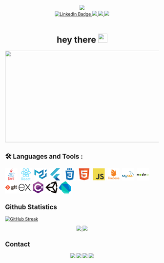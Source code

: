<div id="header" align="center">
  <img src="https://media.giphy.com/media/M9gbBd9nbDrOTu1Mqx/giphy.gif" width="100"/>
  <div id="badges">
    <a href="https://www.linkedin.com/in/malik-huzafah-khan-568b181b5/">
      <img src="https://img.shields.io/badge/Malik%20Huzafah-blue?style=for-the-badge&logo=linkedin&logoColor=white" alt="LinkedIn Badge"/>
    </a>
    <a href="mailto:huzafahrajput10@gmail.com">
      <img src="https://img.shields.io/badge/-huzafahrajput10@gmail.com-D14836?style=for-the-badge&logo=Gmail&logoColor=white"/>
    </a>
    <a href="https://www.instagram.com/malik_huzafah/">
      <img src="https://img.shields.io/badge/-@malik_huzafah-E4405F?style=flat&logo=Instagram&logoColor=white"/>
    </a>
    <a href="https://www.facebook.com/malik.huzafah/">
      <img src="https://img.shields.io/badge/-@malik.huzafah-1877F2?style=flat&logo=Facebook&logoColor=white"/>
    </a>
  </div>
  <img src="https://komarev.com/ghpvc/?username=malikhuzafah&style=flat-square&color=blue" alt=""/>
  <h1>
    hey there
    <img src="https://media.giphy.com/media/hvRJCLFzcasrR4ia7z/giphy.gif" width="30px" height="30px"/>
  </h1>
</div>

<div align="center">
  <img src="https://media.giphy.com/media/dWesBcTLavkZuG35MI/giphy.gif" width="600" height="300"/>
</div>


<!-- --- -->

## :hammer_and_wrench: Languages and Tools :

<div>
  <img src="https://github.com/devicons/devicon/blob/master/icons/java/java-original-wordmark.svg" title="Java" alt="Java" width="40" height="40"/>&nbsp;
  <img src="https://github.com/devicons/devicon/blob/master/icons/react/react-original-wordmark.svg" title="React" alt="React" width="40" height="40"/>&nbsp;
  <img src="https://github.com/devicons/devicon/blob/master/icons/materialui/materialui-original.svg" title="Material UI" alt="Material UI" width="40" height="40"/>&nbsp;
  <img src="https://github.com/devicons/devicon/blob/master/icons/flutter/flutter-original.svg" title="Flutter" alt="Flutter" width="40" height="40"/>&nbsp;
  <img src="https://github.com/devicons/devicon/blob/master/icons/css3/css3-plain-wordmark.svg"  title="CSS3" alt="CSS" width="40" height="40"/>&nbsp;
  <img src="https://github.com/devicons/devicon/blob/master/icons/html5/html5-original.svg" title="HTML5" alt="HTML" width="40" height="40"/>&nbsp;
  <img src="https://github.com/devicons/devicon/blob/master/icons/javascript/javascript-original.svg" title="JavaScript" alt="JavaScript" width="40" height="40"/>&nbsp;
  <img src="https://github.com/devicons/devicon/blob/master/icons/firebase/firebase-plain-wordmark.svg" title="Firebase" alt="Firebase" width="40" height="40"/>&nbsp;
  <img src="https://github.com/devicons/devicon/blob/master/icons/mysql/mysql-original-wordmark.svg" title="MySQL"  alt="MySQL" width="40" height="40"/>&nbsp;
  <img src="https://github.com/devicons/devicon/blob/master/icons/nodejs/nodejs-original-wordmark.svg" title="NodeJS" alt="NodeJS" width="40" height="40"/>&nbsp;
  <img src="https://github.com/devicons/devicon/blob/master/icons/git/git-original-wordmark.svg" title="Git" **alt="Git" width="40" height="40"/>
  <img src="https://github.com/devicons/devicon/blob/master/icons/express/express-original.svg" title="Express" **alt="Express" width="40" height="40"/>
  <img src="https://github.com/devicons/devicon/blob/master/icons/csharp/csharp-original.svg" title="CSharp" **alt="CSharp" width="40" height="40"/>
  <img src="https://github.com/devicons/devicon/blob/master/icons/unity/unity-original.svg" title="Unity" **alt="Unity" width="40" height="40"/>
  <img src="https://github.com/devicons/devicon/blob/master/icons/dart/dart-original.svg" title="Dart" **alt="Dart" width="40" height="40"/>
</div>


## Github Statistics

[![GitHub Streak](http://github-readme-streak-stats.herokuapp.com?user=malikhuzafah&theme=gotham)](https://git.io/streak-stats)
<p align="center">
<a href="https://github.com/malikhuzafah">
  <img height="180em" src="https://github-readme-stats-eight-theta.vercel.app/api?username=malikhuzafah&show_icons=true&theme=gotham&include_all_commits=true&count_private=true"/>
  <img height="180em" src="https://github-readme-stats.vercel.app/api/top-langs/?username=malikhuzafah&layout=compact&theme=gotham&langs_count=8"/>
</a>
</p>

## Contact

<p align="center">
<a href="https://www.linkedin.com/in/malik-huzafah-khan-568b181b5/"><img src="https://img.shields.io/badge/-Malik%20Huzafah-0077B5?style=flat&logo=Linkedin&logoColor=white"/></a>
<a href="mailto:huzafahrajput10@gmail.com"><img src="https://img.shields.io/badge/-huzafahrajput10@gmail.com-D14836?style=flat&logo=Gmail&logoColor=white"/></a>
<a href="https://www.instagram.com/malik_huzafah/"><img src="https://img.shields.io/badge/-@malik_huzafah-E4405F?style=flat&logo=Instagram&logoColor=white"/></a>
<a href="https://www.facebook.com/malik.huzafah/"><img src="https://img.shields.io/badge/-@malik.huzafah-1877F2?style=flat&logo=Facebook&logoColor=white"/></a>
</p>
